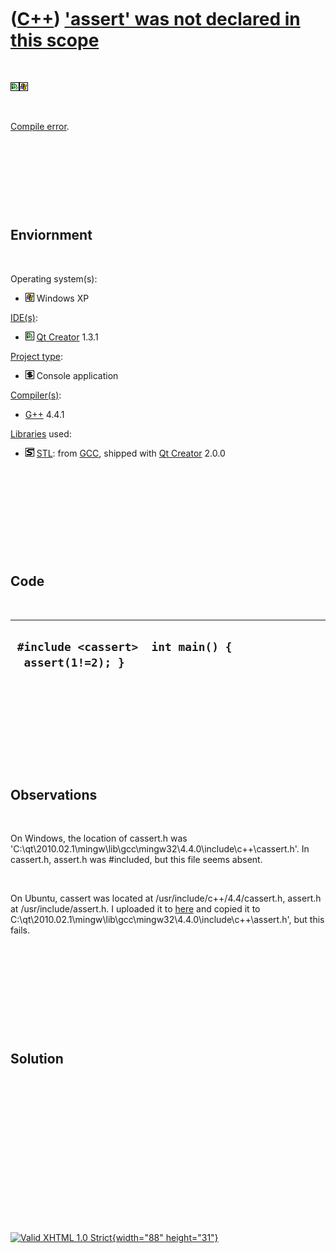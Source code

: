 



 

 

 

 

 

([C++](Cpp.htm)) ['assert' was not declared in this scope](CppCompileErrorAssertWasNotDeclaredInThisScope.htm)
==============================================================================================================

 

![Qt Creator](PicQtCreator.png)![Windows](PicWindows.png)

 

[Compile error](CppCompileError.htm).

 

 

 

 

Enviornment
-----------

 

Operating system(s):

-   ![Windows](PicWindows.png) Windows XP

[IDE(s)](CppIde.htm):

-   ![Qt Creator](PicQtCreator.png) [Qt Creator](CppQtCreator.htm) 1.3.1

[Project type](CppQtProjectType.htm):

-   ![console](PicConsole.png) Console application

[Compiler(s)](CppCompiler.htm):

-   [G++](CppGpp.htm) 4.4.1

[Libraries](CppLibrary.htm) used:

-   ![STL](PicStl.png) [STL](CppStl.htm): from [GCC](CppGcc.htm),
    shipped with [Qt Creator](CppQt.htm) 2.0.0

 

 

 

 

 

Code
----

 

  -------------------------------------------------------
  ` #include <cassert>  int main() {   assert(1!=2); }`
  -------------------------------------------------------

 

 

 

 

 

Observations
------------

 

On Windows, the location of cassert.h was
'C:\\qt\\2010.02.1\\mingw\\lib\\gcc\\mingw32\\4.4.0\\include\\c++\\cassert.h'.
In cassert.h, assert.h was \#included, but this file seems absent.

 

On Ubuntu, cassert was located at /usr/include/c++/4.4/cassert.h,
assert.h at /usr/include/assert.h. I uploaded it to
[here](CppCompileErrorAssertWasNotDeclaredInThisScope.zip) and copied it
to
C:\\qt\\2010.02.1\\mingw\\lib\\gcc\\mingw32\\4.4.0\\include\\c++\\assert.h',
but this fails.

 

 

 

 

 

Solution
--------

 

 

 

 

 

 

 





 

[![Valid XHTML 1.0 Strict](valid-xhtml10.png){width="88"
height="31"}](http://validator.w3.org/check?uri=referer)
